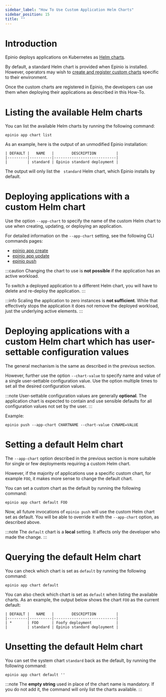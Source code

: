 ```yaml
---
sidebar_label: "How To Use Custom Application Helm Charts"
sidebar_position: 15
title: ""
---
```


# Introduction

Epinio deploys applications on Kubernetes as [Helm charts](https://helm.sh/).

By default, a standard Helm chart is provided when Epinio is installed.
However, operators may wish to [create and register custom charts](create_custom_appcharts.md) specific to their environment.

Once the custom charts are registered in Epinio, the developers can use them when deploying their
applications as described in this How-To.


# Listing the available Helm charts

You can list the available Helm charts by running the following command:

```
epinio app chart list
```

As an example, here is the output of an unmodified Epinio installation:

```
| DEFAULT |   NAME   |        DESCRIPTION         |
|---------|----------|----------------------------|
|         | standard | Epinio standard deployment |
```

The output will only list the ` standard` Helm chart, which Epinio installs by default.

# Deploying applications with a custom Helm chart

Use the option `--app-chart` to specify the name of the custom Helm chart to use when
creating, updating, or deploying an application.

For detailed information on the `--app-chart` setting, see the following CLI commands pages:

  - [epinio app create](../references/commands/cli/app/epinio_app_create.md)
  - [epinio app update](../references/commands/cli/app/epinio_app_update.md)
  - [epinio push](../references/commands/cli/epinio_push.md)

:::caution
Changing the chart to use is __not possible__ if the application has an
active workload.

To switch a deployed application to a different Helm chart, you will have to
delete and re-deploy the application.
:::

:::info
Scaling the application to zero instances is __not sufficient__. While that effectively
stops the application it does not remove the deployed workload, just the underlying active
elements.
:::

# Deploying applications with a custom Helm chart which has user-settable configuration values

The general mechanism is the same as described in the previous section.

However, further use the option `--chart-value` to specify name and value of a single user-settable
configuration value. Use the option multiple times to set all the desired configuration values.

:::note
User-settable configuration values are generally __optional__. The application chart is expected to
contain and use sensible defaults for all configuration values not set by the user.
:::

Example:

```
epinio push --app-chart CHARTNAME --chart-value CVNAME=VALUE
```

# Setting a default Helm chart

The `--app-chart` option described in the previous section is more suitable for
single or few deployments requiring a custom Helm chart.

However, if the majority of applications use a specific custom chart, for example `FOO`, it makes more sense to
change the default chart.

You can set a custom chart as the default by running the following command:

```
epinio app chart default FOO
```

Now, all future invocations of `epinio push` will use the custom Helm chart set as default.
You will be able to override it with the `--app-chart` option, as described above.

:::note
The `default` chart is a __local__ setting. It affects only the developer who made the change.
:::

# Querying the default Helm chart

You can check which chart is set as `default` by running the following command:

```
epinio app chart default
```

You can also check which chart is set as `default` when listing the available charts.
As an example, the output below shows the chart `FOO` as the current default:

```
| DEFAULT |   NAME   |        DESCRIPTION         |
|---------|----------|----------------------------|
| *       | FOO      | Foofy deployment           |
|         | standard | Epinio standard deployment |
```


# Unsetting the default Helm chart

You can set the system chart `standard` back as the default, by running the following command:

```
epinio app chart default ''
```

:::note
The __empty string__ used in place of the chart name is mandatory. If you do not add it,
the command will only list the charts available.
:::

